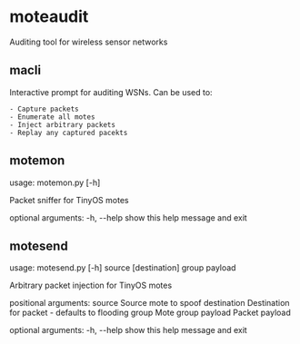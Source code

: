 # moteaudit #

Auditing tool for wireless sensor networks

## macli ##

Interactive prompt for auditing WSNs. Can be used to:

    - Capture packets
    - Enumerate all motes
    - Inject arbitrary packets
    - Replay any captured pacekts
    

## motemon ##

usage: motemon.py [-h]

Packet sniffer for TinyOS motes

optional arguments:
    -h, --help  show this help message and exit

## motesend ##

usage: motesend.py [-h] source [destination] group payload

Arbitrary packet injection for TinyOS motes

positional arguments:
    source       Source mote to spoof
    destination  Destination for packet - defaults to flooding
    group        Mote group
    payload      Packet payload

optional arguments:
    -h, --help   show this help message and exit
